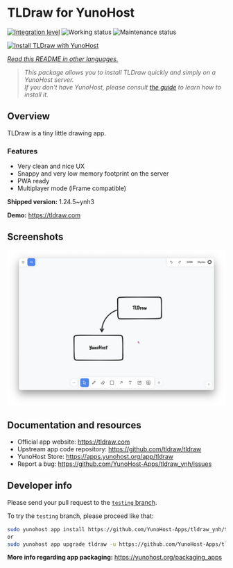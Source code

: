 <!--
N.B.: This README was automatically generated by <https://github.com/YunoHost/apps/tree/master/tools/readme_generator>
It shall NOT be edited by hand.
-->

# TLDraw for YunoHost

[![Integration level](https://dash.yunohost.org/integration/tldraw.svg)](https://ci-apps.yunohost.org/ci/apps/tldraw/) ![Working status](https://ci-apps.yunohost.org/ci/badges/tldraw.status.svg) ![Maintenance status](https://ci-apps.yunohost.org/ci/badges/tldraw.maintain.svg)

[![Install TLDraw with YunoHost](https://install-app.yunohost.org/install-with-yunohost.svg)](https://install-app.yunohost.org/?app=tldraw)

*[Read this README in other languages.](./ALL_README.md)*

> *This package allows you to install TLDraw quickly and simply on a YunoHost server.*  
> *If you don't have YunoHost, please consult [the guide](https://yunohost.org/install) to learn how to install it.*

## Overview

TLDraw is a tiny little drawing app.

### Features

- Very clean and nice UX
- Snappy and very low memory footprint on the server
- PWA ready
- Multiplayer mode (iFrame compatible)


**Shipped version:** 1.24.5~ynh3

**Demo:** <https://tldraw.com>

## Screenshots

![Screenshot of TLDraw](./doc/screenshots/TLDraw_screenshot.png)

## Documentation and resources

- Official app website: <https://tldraw.com>
- Upstream app code repository: <https://github.com/tldraw/tldraw>
- YunoHost Store: <https://apps.yunohost.org/app/tldraw>
- Report a bug: <https://github.com/YunoHost-Apps/tldraw_ynh/issues>

## Developer info

Please send your pull request to the [`testing` branch](https://github.com/YunoHost-Apps/tldraw_ynh/tree/testing).

To try the `testing` branch, please proceed like that:

```bash
sudo yunohost app install https://github.com/YunoHost-Apps/tldraw_ynh/tree/testing --debug
or
sudo yunohost app upgrade tldraw -u https://github.com/YunoHost-Apps/tldraw_ynh/tree/testing --debug
```

**More info regarding app packaging:** <https://yunohost.org/packaging_apps>
